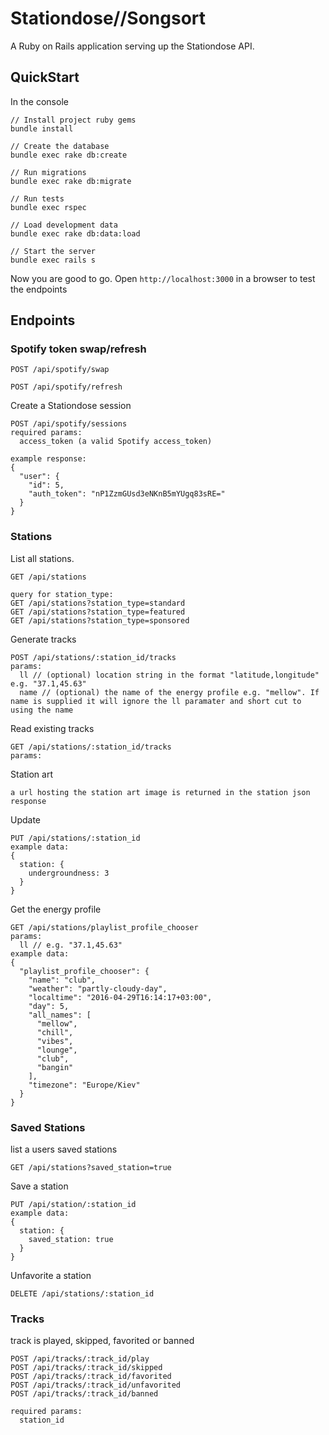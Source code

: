 Stationdose//Songsort
===================

A Ruby on Rails application serving up the Stationdose API.

## QuickStart

In the console

```
// Install project ruby gems
bundle install

// Create the database
bundle exec rake db:create

// Run migrations
bundle exec rake db:migrate

// Run tests
bundle exec rspec

// Load development data
bundle exec rake db:data:load

// Start the server
bundle exec rails s

```
Now you are good to go. Open `http://localhost:3000` in a browser to test the endpoints

## Endpoints


### Spotify token swap/refresh

```
POST /api/spotify/swap
```

```
POST /api/spotify/refresh
```

Create a Stationdose session
```
POST /api/spotify/sessions
required params:
  access_token (a valid Spotify access_token)

example response:
{
  "user": {
    "id": 5,
    "auth_token": "nP1ZzmGUsd3eNKnB5mYUgq83sRE="
  }
}
```

### Stations

List all stations.
```
GET /api/stations

query for station_type:
GET /api/stations?station_type=standard
GET /api/stations?station_type=featured
GET /api/stations?station_type=sponsored
```

Generate tracks
```
POST /api/stations/:station_id/tracks
params:
  ll // (optional) location string in the format "latitude,longitude" e.g. "37.1,45.63"
  name // (optional) the name of the energy profile e.g. "mellow". If name is supplied it will ignore the ll paramater and short cut to using the name
```

Read existing tracks
```
GET /api/stations/:station_id/tracks
params:
```

Station art
```
a url hosting the station art image is returned in the station json response
```

Update
```
PUT /api/stations/:station_id
example data:
{
  station: {
    undergroundness: 3
  }
}
```

Get the energy profile
```
GET /api/stations/playlist_profile_chooser
params:
  ll // e.g. "37.1,45.63"
example data:
{
  "playlist_profile_chooser": {
    "name": "club",
    "weather": "partly-cloudy-day",
    "localtime": "2016-04-29T16:14:17+03:00",
    "day": 5,
    "all_names": [
      "mellow",
      "chill",
      "vibes",
      "lounge",
      "club",
      "bangin"
    ],
    "timezone": "Europe/Kiev"
  }
}
```

### Saved Stations

list a users saved stations
```
GET /api/stations?saved_station=true
```

Save a station
```
PUT /api/station/:station_id
example data:
{
  station: {
    saved_station: true
  }
}
```

Unfavorite a station
```
DELETE /api/stations/:station_id
```

### Tracks

track is played, skipped, favorited or banned
```
POST /api/tracks/:track_id/play
POST /api/tracks/:track_id/skipped
POST /api/tracks/:track_id/favorited
POST /api/tracks/:track_id/unfavorited
POST /api/tracks/:track_id/banned

required params:
  station_id
```
